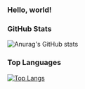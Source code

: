 ### Hello, world! 

### GitHub Stats
![Anurag's GitHub stats](https://github-readme-stats.vercel.app/api?username=54Hex&show_icons=true&theme=dark)

### Top Languages
[![Top Langs](https://github-readme-stats.vercel.app/api/top-langs/?username=54Hex&hide=makefile&layout=compact&theme=dark)](https://github.com/anuraghazra/github-readme-stats)
